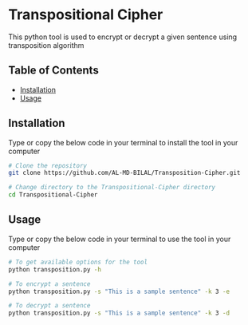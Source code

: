 # Transpositional Cipher

This python tool is used to encrypt or decrypt a given sentence using transposition algorithm

## Table of Contents

- [Installation](#installation)
- [Usage](#usage)

## Installation

Type or copy the below code in your terminal to install the tool in your computer 

```bash
# Clone the repository
git clone https://github.com/AL-MD-BILAL/Transposition-Cipher.git

# Change directory to the Transpositional-Cipher directory
cd Transpositional-Cipher
```
## Usage

Type or copy the below code in your terminal to use the tool in your computer

```bash
# To get available options for the tool
python transposition.py -h 

# To encrypt a sentence 
python transposition.py -s "This is a sample sentence" -k 3 -e

# To decrypt a sentence 
python transposition.py -s "This is a sample sentence" -k 3 -d
```
